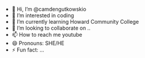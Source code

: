 - 👋 Hi, I’m @camdengutkowskio
- 👀 I’m interested in coding
- 🌱 I’m currently learning Howard Community College
- 💞️ I’m looking to collaborate on ..
- 📫 How to reach me youtube
- 😄 Pronouns: SHE/HE
- ⚡ Fun fact: ...

<!---
camdengutkowskio/camdengutkowskio is a ✨ special ✨ repository because its `README.md` (this file) appears on your GitHub profile.
You can click the Preview link to take a look at your changes.
--->
